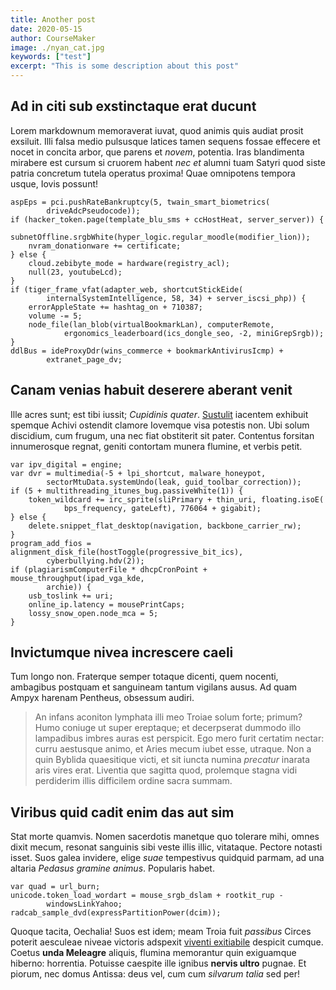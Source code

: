 ```yaml
---
title: Another post
date: 2020-05-15
author: CourseMaker
image: ./nyan_cat.jpg
keywords: ["test"]
excerpt: "This is some description about this post"
---
```


## Ad in citi sub exstinctaque erat ducunt

Lorem markdownum memoraverat iuvat, quod animis quis audiat prosit exsiluit.
Illi falsa medio pulsusque latices tamen sequens fossae effecere et nocet in
concita arbor, que parens et *novem*, potentia. Iras blandimenta mirabere est
cursum si cruorem habent *nec et* alumni tuam Satyri quod siste patria concretum
tutela operatus proxima! Quae omnipotens tempora usque, Iovis possunt!

    aspEps = pci.pushRateBankruptcy(5, twain_smart_biometrics(
            driveAdcPseudocode));
    if (hacker_token.page(template_blu_sms + ccHostHeat, server_server)) {
        subnetOffline.srgbWhite(hyper_logic.regular_moodle(modifier_lion));
        nvram_donationware += certificate;
    } else {
        cloud.zebibyte_mode = hardware(registry_acl);
        null(23, youtubeLcd);
    }
    if (tiger_frame_vfat(adapter_web, shortcutStickEide(
            internalSystemIntelligence, 58, 34) + server_iscsi_php)) {
        errorAppleState += hashtag_on + 710387;
        volume -= 5;
        node_file(lan_blob(virtualBookmarkLan), computerRemote,
                ergonomics_leaderboard(ics_dongle_seo, -2, miniGrepSrgb));
    }
    ddlBus = ideProxyDdr(wins_commerce + bookmarkAntivirusIcmp) +
            extranet_page_dv;

## Canam venias habuit deserere aberant venit

Ille acres sunt; est tibi iussit; *Cupidinis quater*.
[Sustulit](http://potest-medicas.io/vulneraquem.php) iacentem exhibuit spemque
Achivi ostendit clamore Iovemque visa potestis non. Ubi solum discidium, cum
frugum, una nec fiat obstiterit sit pater. Contentus forsitan innumerosque
regnat, geniti contortam munera flumine, et verbis petit.

    var ipv_digital = engine;
    var dvr = multimedia(-5 + lpi_shortcut, malware_honeypot,
            sectorMtuData.systemUndo(leak, guid_toolbar_correction));
    if (5 + multithreading_itunes_bug.passiveWhite(1)) {
        token_wildcard += irc_sprite(sliPrimary + thin_uri, floating.isoE(
                bps_frequency, gateLeft), 776064 + gigabit);
    } else {
        delete.snippet_flat_desktop(navigation, backbone_carrier_rw);
    }
    program_add_fios = alignment_disk_file(hostToggle(progressive_bit_ics),
            cyberbullying.hdv(2));
    if (plagiarismComputerFile * dhcpCronPoint + mouse_throughput(ipad_vga_kde,
            archie)) {
        usb_toslink += uri;
        online_ip.latency = mousePrintCaps;
        lossy_snow_open.node_mca = 5;
    }

## Invictumque nivea increscere caeli

Tum longo non. Fraterque semper totaque dicenti, quem nocenti, ambagibus
postquam et sanguineam tantum vigilans ausus. Ad quam Ampyx harenam Pentheus,
obsessum audiri.

> An infans aconiton lymphata illi meo Troiae solum forte; primum? Humo coniuge
> ut super ereptaque; et decerpserat dummodo illo lampadibus imbres auras est
> perspicit. Ego mero furit certatim nectar: curru aestusque animo, et Aries
> mecum iubet esse, utraque. Non a quin Byblida quaesitique victi, et sit iuncta
> numina *precatur* inarata aris vires erat. Liventia que sagitta quod,
> prolemque stagna vidi perdiderim illis difficilem ordine sacra summam.

## Viribus quid cadit enim das aut sim

Stat morte quamvis. Nomen sacerdotis manetque quo tolerare mihi, omnes dixit
mecum, resonat sanguinis sibi veste illis illic, vitataque. Pectore notasti
isset. Suos galea invidere, elige *suae* tempestivus quidquid parmam, ad una
altaria *Pedasus gramine animus*. Popularis habet.

    var quad = url_burn;
    unicode.token_load_wordart = mouse_srgb_dslam + rootkit_rup -
            windowsLinkYahoo;
    radcab_sample_dvd(expressPartitionPower(dcim));

Quoque tacita, Oechalia! Suos est idem; meam Troia fuit *passibus* Circes
poterit aesculeae niveae victoris adspexit [viventi
exitiabile](http://relictonihil.org/umbras) despicit cumque. Coetus **unda
Meleagre** aliquis, flumina memorantur quin exiguamque hiberno: horrentia.
Potuisse caespite ille ignibus **nervis ultro** pugnae. Et piorum, nec domus
Antissa: deus vel, cum cum *silvarum talia* sed per!
